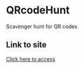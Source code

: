 # QRcodeHunt

Scavenger hunt for QR codes

## Link to site

<a href="https://hollyefig.github.io/QRcodeHunt/">Click here to access</a>

<!-- repo link -->
<!-- https://github.com/hollyefig/QRcodeHunt -->
